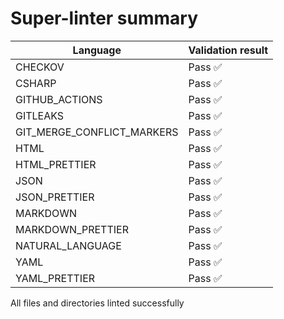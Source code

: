 # Super-linter summary

| Language                   | Validation result |
| -------------------------- | ----------------- |
| CHECKOV                    | Pass ✅           |
| CSHARP                     | Pass ✅           |
| GITHUB_ACTIONS             | Pass ✅           |
| GITLEAKS                   | Pass ✅           |
| GIT_MERGE_CONFLICT_MARKERS | Pass ✅           |
| HTML                       | Pass ✅           |
| HTML_PRETTIER              | Pass ✅           |
| JSON                       | Pass ✅           |
| JSON_PRETTIER              | Pass ✅           |
| MARKDOWN                   | Pass ✅           |
| MARKDOWN_PRETTIER          | Pass ✅           |
| NATURAL_LANGUAGE           | Pass ✅           |
| YAML                       | Pass ✅           |
| YAML_PRETTIER              | Pass ✅           |

All files and directories linted successfully

